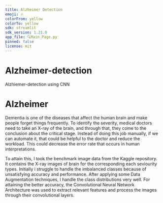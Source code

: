 ```yaml
---
title: Alzheimer Detection
emoji: 🔥
colorFrom: yellow
colorTo: yellow
sdk: streamlit
sdk_version: 1.21.0
app_file: 🔍Main_Page.py
pinned: false
license: mit
---
```


# Alzheimer-detection
Alzhiemer-detection using CNN


# Alzheimer

Dementia is one of the diseases that affect the human brain and make people forget things frequently. To identify the severity, medical doctors need to take an X-ray of the brain, and through that, they come to the conclusion about the critical stage. Instead of doing this job manually, if we can automate it, that could be helpful to the doctor and reduce the workload. This could decrease the error rate that occurs in human interpretations.

To attain this, I took the benchmark image data from the Kaggle repository. It contains the X-ray images of brain for the corresponding each seviourity types. Initially i struggle to handle the imbalanced classes because of unsatisfying accuracy and performance. After applying some Data Augmentation techniques, I handle the class distributions very well. For attaining the better accuracy, the Convolutional Neural Network Architecture was used to extract relevant features and process the images through their convolutional layers.

